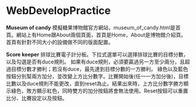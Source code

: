 # WebDevelopPractice

**Museum of candy**
模擬糖果博物館官方網站，museum_of_candy.html是首頁。網站上有Home跟About兩個頁面，首頁是Home，About是博物館介紹頁。 首頁有針對不同大小的設備做不同的版面配置。

**Score keeper**
排球比賽電子計分板。下拉式選單可以選擇排球比賽的目標分數，以及勾選是否有duce規則。
如果有duce規則，必須要贏過另一方至少兩分，且超過目標分數才勝利；若沒有duce，最先達到目標分數的一方勝利。
綠色以及藍色按鈕分別幫兩方加分，並改變上方比分數字。比賽開始後(任一一方加分後)，目標比數以及duce規則不能更改，直到reset為止。結果出來時，上方比分數字勝方顯示綠色，敗方顯示紅色，同時雙方的加分按鈕將會無法使用。Reset按鈕可以重置比分、比賽設定以及按鈕。
